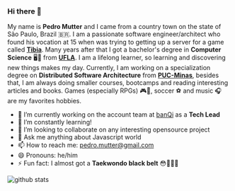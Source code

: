 ### Hi there 👋

My name is **Pedro Mutter** and I came from a country town on the state of São Paulo, Brazil 🇧🇷. I am a passionate software engineer/architect who found his vocation at 15 when was trying to getting up a server for a game called [**Tibia**](http://tibia.com/). Many years after that I got a bachelor's degree in **Computer Science** 🖥️🥼 from [**UFLA**](https://ufla.br/). I am a lifelong learner, so learning and discovering new things makes my day. Currently, I am working on a specialization degree on **Distributed Software Architecture** from [**PUC-Minas**](https://www.pucminas.br/), besides that, I am always doing smaller courses, bootcamps and reading interesting articles and books. Games (especially RPGs) 🎮👾, soccer ⚽ and music 🎧 are my favorites hobbies.

- 🔭 I’m currently working on the account team at [banQi](https://banqi.com.br) as a **Tech Lead**
- 🌱 I’m constantly learning!
- 👯 I’m looking to collaborate on any interesting opensource project
- 💬 Ask me anything about Javascript world
- 📫 How to reach me: pedro.mutter@gmail.com
- 😄 Pronouns: he/him
- ⚡ Fun fact: I almost got a **Taekwondo black belt** 😳🥋🇰🇷

![github stats](https://github-readme-stats.vercel.app/api?username=mutterpedro&show_icons=true&theme=dark)
